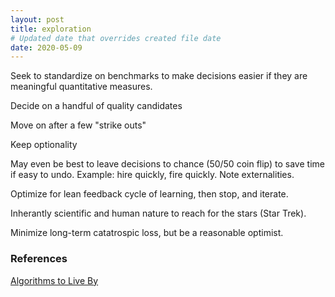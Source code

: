 ```yaml
---
layout: post
title: exploration
# Updated date that overrides created file date
date: 2020-05-09
---
```


Seek to standardize on benchmarks to make decisions easier
if they are meaningful quantitative measures. 

Decide on a handful
of quality candidates

Move on after a few "strike outs"

Keep optionality

May even be best 
to leave decisions to chance (50/50 coin flip)
to save time
if easy to undo.
Example: hire quickly, fire quickly.
Note externalities.

Optimize for lean feedback cycle
of learning,
then stop, 
and iterate. 

Inherantly scientific
and human nature 
to reach for the stars (Star Trek).

Minimize long-term catatrospic loss,
but be a reasonable optimist. 

### References

[Algorithms to Live By](https://openlibrary.org/works/OL17357767W/Algorithms_to_Live_By)
